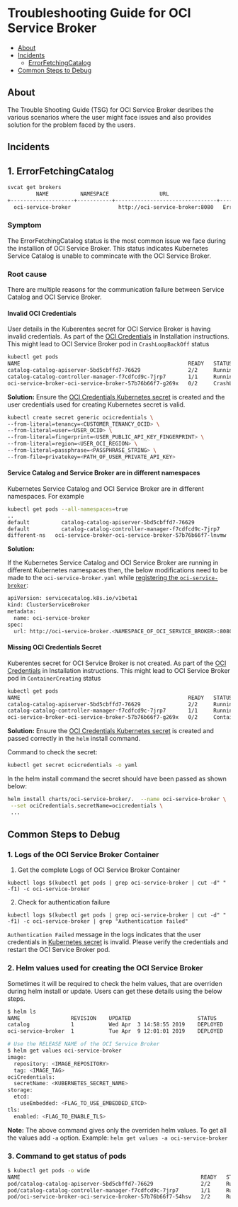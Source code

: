 # Troubleshooting Guide for OCI Service Broker

- [About](#about)
- [Incidents](#incidents)
  - [ErrorFetchingCatalog](#1-errorfetchingcatalog)
- [Common Steps to Debug](#common-steps-to-debug)

## About

The Trouble Shooting Guide (TSG) for OCI Service Broker desribes the various scenarios where the user might face issues and also provides solution for the problem faced by the users.

## Incidents

## 1. ErrorFetchingCatalog

```bash
svcat get brokers
         NAME          NAMESPACE                URL                        STATUS
+--------------------+-----------+--------------------------------+----------------------+
  oci-service-broker               http://oci-service-broker:8080   ErrorFetchingCatalog  

```

### Symptom

The ErrorFetchingCatalog status is the most common issue we face during the installion of OCI Service Broker. This status indicates Kubernetes Service Catalog is unable to commincate with the OCI Service Broker.

### Root cause

There are multiple reasons for the communication failure between Service Catalog and OCI Service Broker.

#### Invalid OCI Credentials

User details in the Kuberentes secret for OCI Service Broker is having invalid credentials. As part of the [OCI Credentials](../docs/installation.md#oci-credentials) in Installation instructions. This might lead to OCI Service Broker pod in `CrashLoopBackOff` status

```bash
kubectl get pods
NAME                                                     READY   STATUS              RESTARTS   AGE
catalog-catalog-apiserver-5bd5cbffd7-76629               2/2     Running             8          5d
catalog-catalog-controller-manager-f7cdfcd9c-7jrp7       1/1     Running             0          5d
oci-service-broker-oci-service-broker-57b76b66f7-g269x   0/2     CrashLoopBackOff   8          17s
```

**Solution:**
Ensure the [OCI Credentials Kubernetes secret](../docs/installation.md#oci-credentials) is created and the user credentials used for creating Kubernetes secret is valid.

```bash
kubectl create secret generic ocicredentials \
--from-literal=tenancy=<CUSTOMER_TENANCY_OCID> \
--from-literal=user=<USER_OCID> \
--from-literal=fingerprint=<USER_PUBLIC_API_KEY_FINGERPRINT> \
--from-literal=region=<USER_OCI_REGION> \
--from-literal=passphrase=<PASSPHRASE_STRING> \
--from-file=privatekey=<PATH_OF_USER_PRIVATE_API_KEY>
```

#### Service Catalog and Service Broker are in different namespaces

Kubernetes Service Catalog and OCI Service Broker are in different namespaces. For example

```bash
kubectl get pods --all-namespaces=true
..
default          catalog-catalog-apiserver-5bd5cbffd7-76629               2/2     Running   7          5d
default          catalog-catalog-controller-manager-f7cdfcd9c-7jrp7       1/1     Running   0          5d
different-ns   oci-service-broker-oci-service-broker-57b76b66f7-lnvmw   2/2     Running   0          6m
```

**Solution:**

If the Kubernetes Service Catalog and OCI Service Broker are running in different Kubernetes namespaces then, the below modifications need to be made to the `oci-service-broker.yaml` while [registering the `oci-service-broker`](installation.md#register-oci-service-broker):

```bash
apiVersion: servicecatalog.k8s.io/v1beta1
kind: ClusterServiceBroker
metadata:
  name: oci-service-broker
spec:
  url: http://oci-service-broker.<NAMESPACE_OF_OCI_SERVICE_BROKER>:8080
```

#### Missing OCI Credentials Secret

Kuberentes secret for OCI Service Broker is not created. As part of the [OCI Credentials](installation.md#oci-credentials) in Installation instructions. This might lead to OCI Service Broker pod in `ContainerCreating` status

```bash
kubectl get pods
NAME                                                     READY   STATUS              RESTARTS   AGE
catalog-catalog-apiserver-5bd5cbffd7-76629               2/2     Running             8          5d
catalog-catalog-controller-manager-f7cdfcd9c-7jrp7       1/1     Running             0          5d
oci-service-broker-oci-service-broker-57b76b66f7-g269x   0/2     ContainerCreating   0          17s
```

**Solution:**
Ensure the [OCI Credentials Kubernetes secret](installation.md#oci-credentials)  is created and passed correctly in the `helm` install command.

Command to check the secret:

```bash
kubectl get secret ocicredentials -o yaml
```

In the helm install command the secret should have been passed as shown below:

 ```bash
 helm install charts/oci-service-broker/.  --name oci-service-broker \
  --set ociCredentials.secretName=ocicredentials \
  ...
 ```

## Common Steps to Debug

### 1. Logs of the OCI Service Broker Container

1. Get the complete Logs of OCI Service Broker Container

```
kubectl logs $(kubectl get pods | grep oci-service-broker | cut -d" " -f1) -c oci-service-broker
```

2. Check for authentication failure

```
kubectl logs $(kubectl get pods | grep oci-service-broker | cut -d" " -f1) -c oci-service-broker | grep "Authentication failed"
```

`Authentication Failed` message in the logs indicates that the user credentials in [Kubernetes secret](installation.md#oci-credentials) is invalid. Please verify the credentials and restart the OCI Service Broker pod.

### 2. Helm values used for creating the OCI Service Broker

Sometimes it will be required to check the helm values, that are overriden during helm install or update. Users can get these details using the below steps.

```bash
$ helm ls
NAME              	REVISION	UPDATED                 	STATUS  	CHART                   	NAMESPACE
catalog           	1       	Wed Apr  3 14:58:55 2019	DEPLOYED	catalog-0.1.34          	default  
oci-service-broker	1       	Tue Apr  9 12:01:01 2019	DEPLOYED	oci-service-broker-<VERSION>	default

# Use the RELEASE NAME of the OCI Service Broker
$ helm get values oci-service-broker
image:
  repository: <IMAGE_REPOSITORY>
  tag: <IMAGE_TAG>
ociCredentials:
  secretName: <KUBERNETES_SECRET_NAME>
storage:
  etcd:
    useEmbedded: <FLAG_TO_USE_EMBEDDED_ETCD>
tls:
  enabled: <FLAG_TO_ENABLE_TLS>
```

**Note:** The above command gives only the overriden helm values. To get all the values add `-a` option. Example: `helm get values -a oci-service-broker`

### 3. Command to get status of pods

```bash
$ kubectl get pods -o wide
NAME                                                         READY   STATUS    RESTARTS   AGE   IP            NODE
pod/catalog-catalog-apiserver-5bd5cbffd7-76629               2/2     Running   11         7d    10.244.2.38   130.35.11.57
pod/catalog-catalog-controller-manager-f7cdfcd9c-7jrp7       1/1     Running   0          7d    10.244.2.39   130.35.11.57
pod/oci-service-broker-oci-service-broker-57b76b66f7-54hsv   2/2     Running   0          54s   10.244.1.21   130.35.5.110
```
